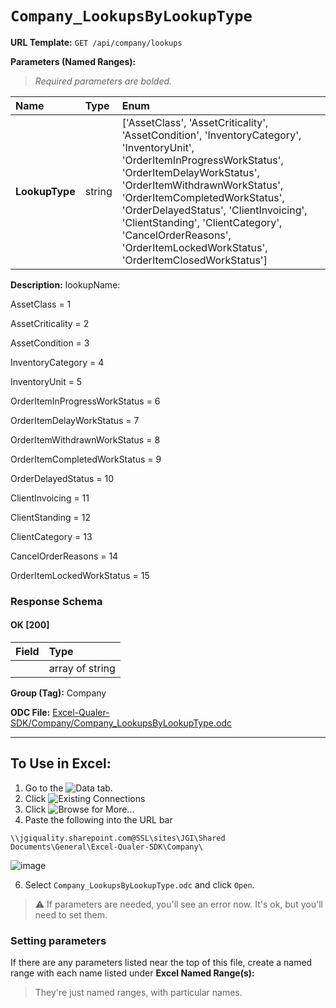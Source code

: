 # `Company_LookupsByLookupType`
> 
    
**URL Template:**
`GET /api/company/lookups`

**Parameters (Named Ranges):**

> *Required parameters are bolded.*

| Name           | Type   | Enum                                                                                                                                                                                                                                                                                                                                                                                 |
|:---------------|:-------|:-------------------------------------------------------------------------------------------------------------------------------------------------------------------------------------------------------------------------------------------------------------------------------------------------------------------------------------------------------------------------------------|
| **LookupType** | string | ['AssetClass', 'AssetCriticality', 'AssetCondition', 'InventoryCategory', 'InventoryUnit', 'OrderItemInProgressWorkStatus', 'OrderItemDelayWorkStatus', 'OrderItemWithdrawnWorkStatus', 'OrderItemCompletedWorkStatus', 'OrderDelayedStatus', 'ClientInvoicing', 'ClientStanding', 'ClientCategory', 'CancelOrderReasons', 'OrderItemLockedWorkStatus', 'OrderItemClosedWorkStatus'] |

**Description:**
lookupName:
AssetClass = 1
AssetCriticality = 2
AssetCondition = 3
InventoryCategory = 4
InventoryUnit = 5
OrderItemInProgressWorkStatus = 6
OrderItemDelayWorkStatus = 7
OrderItemWithdrawnWorkStatus = 8
OrderItemCompletedWorkStatus = 9
OrderDelayedStatus = 10
ClientInvoicing = 11
ClientStanding = 12
ClientCategory = 13
CancelOrderReasons = 14
OrderItemLockedWorkStatus = 15

### Response Schema

#### OK [200]

| Field   | Type            |
|:--------|:----------------|
|         | array of string |

**Group (Tag):**
Company

**ODC File:**
[Excel-Qualer-SDK/Company/Company_LookupsByLookupType.odc](https://github.com/Johnson-Gage-Inspection-Inc/qualer-sdk-odc/blob/main/Excel-Qualer-SDK/Company/Company_LookupsByLookupType.odc)

---

To Use in Excel:
---

1. Go to the ![`Data`](https://github.com/user-attachments/assets/da437a70-57b3-4c5b-bb01-4910ece19ed1)
 tab.
3. Click ![Existing Connections](https://github.com/user-attachments/assets/a2f1ed67-b2e0-4c23-ac90-68c870e60289)
4. Click ![`Browse for More...`](https://github.com/user-attachments/assets/8e698494-6865-41e7-b6fa-043aea81809a)
5. Paste the following into the URL bar
```
\\jgiquality.sharepoint.com@SSL\sites\JGI\Shared Documents\General\Excel-Qualer-SDK\Company\
```

![image](https://github.com/user-attachments/assets/1e1a8d87-0377-446d-aaf5-d78562991db3)

6. Select `Company_LookupsByLookupType.odc` and click `Open`.

> ⚠️ If parameters are needed, you'll see an error now. It's ok, but you'll need to set them.

### Setting parameters
If there are any parameters listed near the top of this file, create a named range with each name listed under **Excel Named Range(s):**
> They're just named ranges, with particular names.
